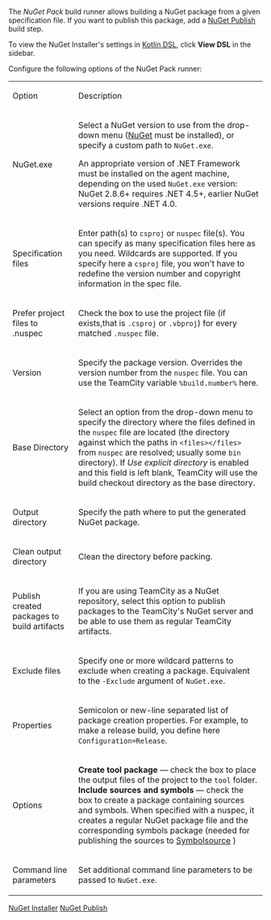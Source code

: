 [//]: # (title: NuGet Pack)
[//]: # (auxiliary-id: NuGet Pack)

The _NuGet Pack_ build runner allows building a NuGet package from a given specification file. If you want to publish this package, add a [NuGet Publish](nuget-publish.md) build step.

<include src="nuget.md" include-id="nuget-OS"/>

<tip>

To view the NuGet Installer's settings in [Kotlin DSL](kotlin-dsl.md), click __View DSL__ in the sidebar.

</tip>

Configure the following options of the NuGet Pack runner:

<table><tr>

<td>

Option


</td>

<td>

Description


</td></tr><tr>

<td>

NuGet.exe


</td>

<td>

Select a NuGet version to use from the drop-down menu ([NuGet](nuget.md) must be installed), or specify a custom path to `NuGet.exe`.

<note>

An appropriate version of .NET Framework must be installed on the agent machine, depending on the used `NuGet.exe` version: NuGet 2.8.6+ requires .NET 4.5+, earlier NuGet versions require .NET 4.0.
</note>


</td></tr><tr>

<td>

Specification files

</td>

<td>

Enter path(s) to `csproj` or `nuspec` file(s). You can specify as many specification files here as you need. Wildcards are supported. If you specify here a `csproj` file, you won't have to redefine the version number and copyright information in the spec file.

</td></tr><tr>

<td>

Prefer project files to .nuspec

</td>

<td>

Check the box to use the project file (if exists,that is `.csproj` or `.vbproj`) for every matched `.nuspec` file.

</td></tr><tr>

<td>

Version

</td>

<td>

Specify the package version. Overrides the version number from the `nuspec` file. You can use the TeamCity variable `%build.number%` here.

</td></tr><tr>

<td>

Base Directory

</td>

<td>

Select an option from the drop-down menu to specify the directory where the files defined in the `nuspec` file are located (the directory against which the paths in `<files></files>` from `nuspec` are resolved; usually some `bin` directory). If _Use explicit directory_ is enabled and this field is left blank, TeamCity will use the build checkout directory as the base directory.

</td></tr><tr>

<td>

Output directory


</td>

<td>

Specify the path where to put the generated NuGet package.


</td></tr><tr>

<td>

Сlean output directory


</td>

<td>

Clean the directory before packing.


</td></tr><tr>

<td>

Publish created packages to build artifacts

</td>

<td>

If you are using TeamCity as a NuGet repository, select this option to publish packages to the TeamCity's NuGet server and be able to use them as regular TeamCity artifacts.

</td></tr><tr>

<td>

Exclude files

</td>

<td>

Specify one or more wildcard patterns to exclude when creating a package. Equivalent to the `-Exclude` argument of `NuGet.exe`.

</td></tr><tr>

<td>

Properties

</td>

<td>

Semicolon or new-line separated list of package creation properties. For example, to make a release build, you define here `Configuration=Release`.

</td></tr><tr>

<td>

Options


</td>

<td>

__Create tool package__ — check the box to place the output files of the project to the `tool` folder.    
__Include sources and symbols__ — check the box to create a package containing sources and symbols. When specified with a nuspec, it creates a regular NuGet package file and the corresponding symbols package (needed for publishing the sources to [Symbolsource](http://www.symbolsource.org/) )

</td></tr><tr>

<td>

Command line parameters

</td>

<td>

Set additional command line parameters to be passed to `NuGet.exe`.

</td></tr></table>

<seealso>
        <category ref="admin-guide">
            <a href="nuget-installer.md">NuGet Installer</a>
            <a href="nuget-publish.md">NuGet Publish</a>
        </category>
</seealso>
